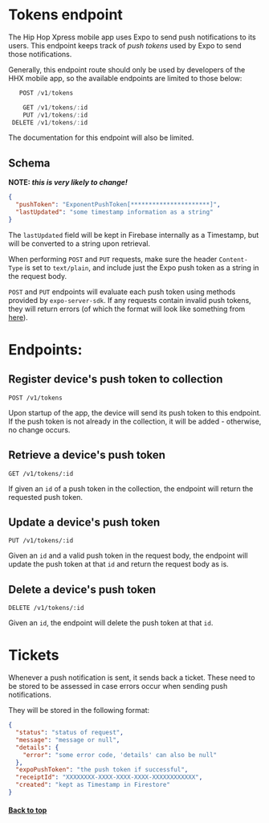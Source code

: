# Tokens endpoint
The Hip Hop Xpress mobile app uses Expo to send push notifications to its users. This endpoint keeps track of *push tokens* used by Expo to send those notifications. 

Generally, this endpoint route should only be used by developers of the HHX mobile app, so the available endpoints are limited to those below:

```javascript
   POST /v1/tokens

    GET /v1/tokens/:id
    PUT /v1/tokens/:id
 DELETE /v1/tokens/:id
```

The documentation for this endpoint will also be limited.

## Schema
**NOTE: *this is very likely to change!***
```json
{
  "pushToken": "ExponentPushToken[**********************]",
  "lastUpdated": "some timestamp information as a string"
}
```
The `lastUpdated` field will be kept in Firebase internally as a Timestamp, but will be converted to a string upon retrieval.

When performing `POST` and `PUT` requests, make sure the header `Content-Type` is set to `text/plain`, and include just the Expo push token as a string in the request body.

`POST` and `PUT` endpoints will evaluate each push token using methods provided by `expo-server-sdk`. If any requests contain invalid push tokens, they will return errors (of which the format will look like something from [here](errors)).

# Endpoints:

## Register device's push token to collection
`POST /v1/tokens`

Upon startup of the app, the device will send its push token to this endpoint. If the push token is not already in the collection, it will be added - otherwise, no change occurs.


## Retrieve a device's push token
`GET /v1/tokens/:id`

If given an `id` of a push token in the collection, the endpoint will return the requested push token.

## Update a device's push token
`PUT /v1/tokens/:id`

Given an `id` and a valid push token in the request body, the endpoint will update the push token at that `id` and return the request body as is.

## Delete a device's push token
`DELETE /v1/tokens/:id`

Given an `id`, the endpoint will delete the push token at that `id`.

# Tickets
Whenever a push notification is sent, it sends back a ticket. These need to be stored to be assessed in case errors occur when sending push notifications.

They will be stored in the following format:
```json
{
  "status": "status of request",
  "message": "message or null",
  "details": {
    "error": "some error code, 'details' can also be null"
  },
  "expoPushToken": "the push token if successful",
  "receiptId": "XXXXXXXX-XXXX-XXXX-XXXX-XXXXXXXXXXXX",
  "created": "kept as Timestamp in Firestore"
}
```

#### [Back to top](#tokens-endpoint)
